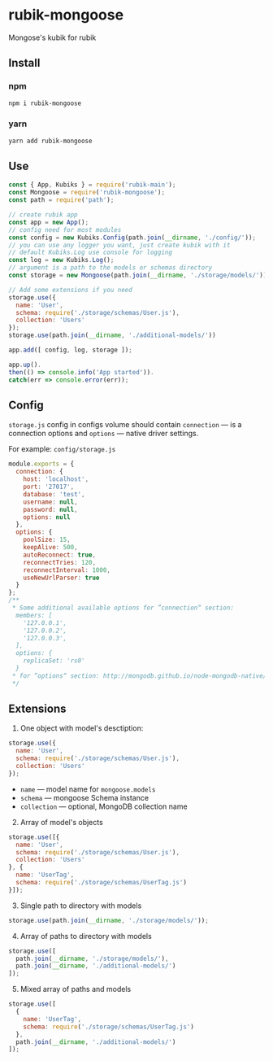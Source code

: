 # rubik-mongoose
Mongose's kubik for rubik

## Install

### npm
```bash
npm i rubik-mongoose
```

### yarn
```bash
yarn add rubik-mongoose
```

## Use
```javascript
const { App, Kubiks } = require('rubik-main');
const Mongoose = require('rubik-mongoose');
const path = require('path');

// create rubik app
const app = new App();
// config need for most modules
const config = new Kubiks.Config(path.join(__dirname, './config/'));
// you can use any logger you want, just create kubik with it
// default Kubiks.Log use console for logging
const log = new Kubiks.Log();
// argument is a path to the models or schemas directory
const storage = new Mongoose(path.join(__dirname, './storage/models/'));

// Add some extensions if you need
storage.use({
  name: 'User',
  schema: require('./storage/schemas/User.js'),
  collection: 'Users'
});
storage.use(path.join(__dirname, './additional-models/'))

app.add([ config, log, storage ]);

app.up().
then(() => console.info('App started')).
catch(err => console.error(err));
```

## Config
`storage.js` config in configs volume should contain `connection` — is a connection options and `options` — native driver settings.

For example:
`config/storage.js`
```javascript
module.exports = {
  connection: {
    host: 'localhost',
    port: '27017',
    database: 'test',
    username: null,
    password: null,
    options: null
  },
  options: {
    poolSize: 15,
    keepAlive: 500,
    autoReconnect: true,
    reconnectTries: 120,
    reconnectInterval: 1000,
    useNewUrlParser: true
  }
};
/**
 * Some additional available options for ”connection“ section:
  members: [
    '127.0.0.1',
    '127.0.0.2',
    '127.0.0.3',
  ],
  options: {
    replicaSet: 'rs0'
  }
 * for ”options“ section: http://mongodb.github.io/node-mongodb-native/3.1/reference/connecting/connection-settings/
 */
```

## Extensions
1. One object with model's desctiption:
```javascript
storage.use({
  name: 'User',
  schema: require('./storage/schemas/User.js'),
  collection: 'Users'
});
```
- `name` — model name for `mongoose.models`
- `schema` — mongoose Schema instance
- `collection` — optional, MongoDB collection name

2. Array of model's objects
```javascript
storage.use([{
  name: 'User',
  schema: require('./storage/schemas/User.js'),
  collection: 'Users'
}, {
  name: 'UserTag',
  schema: require('./storage/schemas/UserTag.js')
}]);
```

3. Single path to directory with models
```javascript
storage.use(path.join(__dirname, './storage/models/'));
```

4. Array of paths to directory with models
```javascript
storage.use([
  path.join(__dirname, './storage/models/'),
  path.join(__dirname, './additional-models/')
]);
```

5. Mixed array of paths and models
```javascript
storage.use([
  {
    name: 'UserTag',
    schema: require('./storage/schemas/UserTag.js')
  },
  path.join(__dirname, './additional-models/')
]);
```

